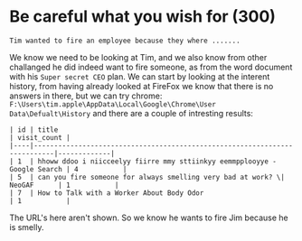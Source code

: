 # Be careful what you wish for (300)
`Tim wanted to fire an employee because they where .......`

We know we need to be looking at Tim, and we also know from other challanged he did indeed want to fire someone, as from the word document with his `Super secret CEO` plan. We can start by looking at the interent history, from having already looked at FireFox we know that there is no answers in there, but we can try chrome:
`F:\Users\tim.apple\AppData\Local\Google\Chrome\User Data\Defualt\History` and there are a couple of intresting results:
```
| id | title                                                                     | visit_count |
|----|---------------------------------------------------------------------------|-------------|
| 1  | hhoww ddoo i niicceelyy fiirre mmy sttiinkyy eemmpplooyye - Google Search | 4           |
| 5  | can you fire someone for always smelling very bad at work? \| NeoGAF      | 1           |
| 7  | How to Talk with a Worker About Body Odor                                 | 1           |
```
The URL's here aren't shown. So we know he wants to fire Jim because he is smelly.